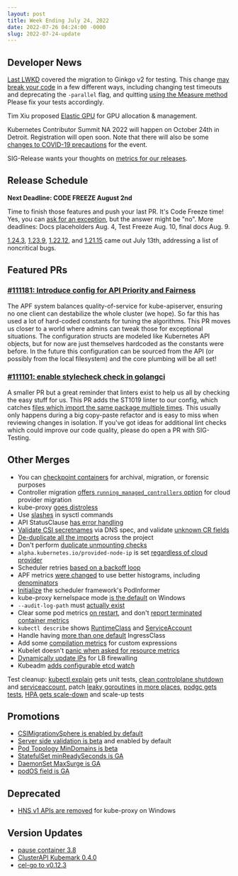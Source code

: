 ```yaml
---
layout: post
title: Week Ending July 24, 2022
date: 2022-07-26 04:24:00 -0000
slug: 2022-07-24-update
---
```


## Developer News

[Last LWKD](/2022/20220712) covered the migration to Ginkgo v2 for testing. This change [may break your code](https://groups.google.com/a/kubernetes.io/g/dev/c/JyPme_98tL4) in a few different ways, including changing test timeouts and deprecating the `-parallel` flag, and quitting [using the Measure method](https://github.com/kubernetes/kubernetes/pull/111065)  Please fix your tests accordingly.

Tim Xiu proposed [Elastic GPU](https://docs.google.com/document/d/1pDH4Ql5002nVP9bXBfUUhP-W1SSNGcPW8EqU4IQOWz0/edit) for GPU allocation & management.

Kubernetes Contributor Summit NA 2022 will happen on October 24th in Detroit.  Registration will open soon.  Note that there will also be some [changes to COVID-19 precautions](https://groups.google.com/a/kubernetes.io/g/dev/c/ieTi1wBiKtM) for the event.

SIG-Release wants your thoughts on [metrics for our releases](https://github.com/kubernetes/sig-release/issues/1527).

## Release Schedule

**Next Deadline: CODE FREEZE August 2nd**

Time to finish those features and push your last PR. It's Code Freeze time!  Yes, you can [ask for an exception](https://github.com/kubernetes/sig-release/blob/master/releases/EXCEPTIONS.md), but the answer might be "no".  More deadlines: Docs placeholders Aug. 4, Test Freeze Aug. 10, final docs Aug. 9.

[1.24.3](https://github.com/kubernetes/kubernetes/blob/master/CHANGELOG/CHANGELOG-1.24.md), [1.23.9](https://github.com/kubernetes/kubernetes/blob/master/CHANGELOG/CHANGELOG-1.23.md), [1.22.12](https://github.com/kubernetes/kubernetes/blob/master/CHANGELOG/CHANGELOG-1.22.md), and [1.21.15](https://github.com/kubernetes/kubernetes/blob/master/CHANGELOG/CHANGELOG-1.21.md) came out July 13th, addressing a list of noncritical bugs.

## Featured PRs

### [#111181: Introduce config for API Priority and Fairness](https://github.com/kubernetes/kubernetes/pull/111181)

The APF system balances quality-of-service for kube-apiserver, ensuring no one client can destabilize the whole cluster (we hope). So far this has used a lot of hard-coded constants for tuning the algorithms. This PR moves us closer to a world where admins can tweak those for exceptional situations. The configuration structs are modeled like Kubernetes API objects, but for now are just themselves hardcoded as the constants were before. In the future this configuration can be sourced from the API (or possibly from the local filesystem) and the core plumbing will be all set!

### [#111101: enable stylecheck check in golangci](https://github.com/kubernetes/kubernetes/pull/111101)

A smaller PR but a great reminder that linters exist to help us all by checking the easy stuff for us. This PR adds the ST1019 linter to our config, which catches [files which import the same package multiple times](https://github.com/kubernetes/kubernetes/pull/109639). This usually only happens during a big copy-paste refactor and is easy to miss when reviewing changes in isolation. If you've got ideas for additional lint checks which could improve our code quality, please do open a PR with SIG-Testing.

## Other Merges

* You can [checkpoint containers](https://github.com/kubernetes/kubernetes/pull/104907) for archival, migration, or forensic purposes
* Controller migration [offers `running_managed_controllers` option](https://github.com/kubernetes/kubernetes/pull/111033) for cloud provider migration
* kube-proxy [goes distroless](https://github.com/kubernetes/kubernetes/pull/111060)
* Use [slashes](https://github.com/kubernetes/kubernetes/pull/106834) in sysctl commands
* API StatusClause [has error handling](https://github.com/kubernetes/kubernetes/pull/108532)
* [Validate CSI secretnames](https://github.com/kubernetes/kubernetes/pull/108331) via DNS spec, and validate [unknown CR fields](https://github.com/kubernetes/kubernetes/pull/109494)
* [De-duplicate all the imports](https://github.com/kubernetes/kubernetes/pull/109639) across the project
* Don't perform [duplicate unmounting checks](https://github.com/kubernetes/kubernetes/pull/109676)
* `alpha.kubernetes.io/provided-node-ip` is set [regardless of cloud provider](https://github.com/kubernetes/kubernetes/pull/109794)
* Scheduler retries [based on a backoff loop](https://github.com/kubernetes/kubernetes/pull/109832)
* APF metrics [were changed](https://github.com/kubernetes/kubernetes/pull/110104) to use better histograms, including [denominators](https://github.com/kubernetes/kubernetes/pull/110164)
* [Initialize](https://github.com/kubernetes/kubernetes/pull/110663) the scheduler framework's PodInformer
* kube-proxy kernelspace mode [is the default](https://github.com/kubernetes/kubernetes/pull/110762) on Windows
* `--audit-log-path` must [actually exist](https://github.com/kubernetes/kubernetes/pull/110813)
* Clear some pod metrics [on restart](https://github.com/kubernetes/kubernetes/pull/110880), and don't [report terminated container metrics](https://github.com/kubernetes/kubernetes/pull/110950)
* `kubectl describe` shows [RuntimeClass](https://github.com/kubernetes/kubernetes/pull/110896) and [ServiceAccount](https://github.com/kubernetes/kubernetes/pull/111192)
* Handle having [more than one default](https://github.com/kubernetes/kubernetes/pull/110974) IngressClass
* Add some [compilation metrics](https://github.com/kubernetes/kubernetes/pull/111035) for custom expressions
* Kubelet doesn't [panic when asked for resource metrics](https://github.com/kubernetes/kubernetes/pull/111141)
* [Dynamically update IPs](https://github.com/kubernetes/kubernetes/pull/111186) for LB firewalling
* Kubeadm [adds configurable etcd watch](https://github.com/kubernetes/kubernetes/pull/111383)

Test cleanup: [kubectl explain](https://github.com/kubernetes/kubernetes/pull/110885) gets unit tests, [clean controlplane shutdown](https://github.com/kubernetes/kubernetes/pull/110569) and [serviceaccount](https://github.com/kubernetes/kubernetes/pull/111325), patch [leaky goroutines](https://github.com/kubernetes/kubernetes/pull/110633) [in more places](https://github.com/kubernetes/kubernetes/pull/111242), [podgc gets tests](https://github.com/kubernetes/kubernetes/pull/111091), [HPA gets scale-down](https://github.com/kubernetes/kubernetes/pull/111253) and scale-up tests

## Promotions

* [CSIMigrationvSphere is enabled by default](https://github.com/kubernetes/kubernetes/pull/103523)
* [Server side validation is beta](https://github.com/kubernetes/kubernetes/pull/110178) and enabled by default
* [Pod Topology MinDomains is beta](https://github.com/kubernetes/kubernetes/pull/110388)
* [StatefulSet minReadySeconds is GA](https://github.com/kubernetes/kubernetes/pull/110896)
* [DaemonSet MaxSurge is GA](https://github.com/kubernetes/kubernetes/pull/111194)
* [podOS field is GA](https://github.com/kubernetes/kubernetes/pull/111229)

## Deprecated

* [HNS v1 APIs are removed](https://github.com/kubernetes/kubernetes/pull/110957) for kube-proxy on Windows

## Version Updates

* [pause container 3.8](https://github.com/kubernetes/kubernetes/pull/111330)
* [ClusterAPI Kubemark 0.4.0](https://github.com/kubernetes-sigs/cluster-api-provider-kubemark/releases/tag/v0.4.0)
* [cel-go to v0.12.3](https://github.com/kubernetes/kubernetes/pull/111008)
